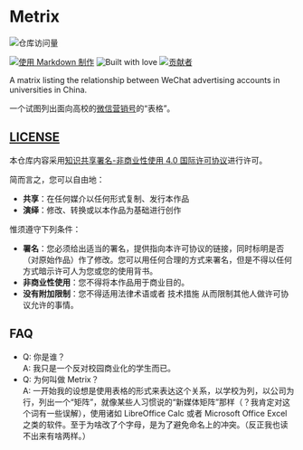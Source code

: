 # Metrix

![仓库访问量](http://hits.dwyl.com/Geno1024/metrix.svg)

[![使用 Markdown 制作](https://img.shields.io/badge/made%20with-Markdown-brightgreen.svg)](https://github.com/Geno1024/metrix/search?l=Markdown) ![Built with love](https://img.shields.io/badge/built%20with-love-pink.svg) [![贡献者](https://img.shields.io/github/contributors/Geno1024/metrix.svg)](https://github.com/Geno1024/metrix/graphs/contributors)

A matrix listing the relationship between WeChat advertising accounts in universities in China.

一个试图列出面向高校的[微信营销号](https://github.com/Geno1024/metrix/blob/master/definitions.md)的“表格”。

## [LICENSE](https://github.com/Geno1024/metrix/blob/master/LICENSE.txt)

本仓库内容采用[知识共享署名-非商业性使用 4.0 国际许可协议](http://creativecommons.org/licenses/by-nc/4.0/)进行许可。

简而言之，您可以自由地：

- **共享**：在任何媒介以任何形式复制、发行本作品
- **演绎**：修改、转换或以本作品为基础进行创作

惟须遵守下列条件：

- **署名**：您必须给出适当的署名，提供指向本许可协议的链接，同时标明是否（对原始作品）作了修改。您可以用任何合理的方式来署名，但是不得以任何方式暗示许可人为您或您的使用背书。
- **非商业性使用**：您不得将本作品用于商业目的。
- **没有附加限制**：您不得适用法律术语或者 技术措施 从而限制其他人做许可协议允许的事情。

## FAQ

- Q: 你是谁？  
  A: 我只是一个反对校园商业化的学生而已。
- Q: 为何叫做 Metrix？  
  A: 一开始我的设想是使用表格的形式来表达这个关系，以学校为列，以公司为行，列出一个“矩阵”，就像某些人习惯说的“新媒体矩阵”那样（？我肯定对这个词有一些误解），使用诸如 LibreOffice Calc 或者 Microsoft Office Excel 之类的软件。至于为啥改了个字母，是为了避免命名上的冲突。（反正我也读不出来有啥两样。）
